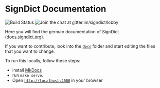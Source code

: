 # SignDict Documentation

![Build Status](https://travis-ci.org/signdict/docs.svg?branch=master)
![Join the chat at gitter.im/signdict/lobby](https://badges.gitter.im/Join%20Chat.svg)

Here you will find the german documentation of SignDict ([docs.signdict.org](http://docs.signdict.org)).

If you want to contribute, look into the [`docs`](docs) folder and start editing
the files that you want to change.

To run this locally, follow these steps:

* install [MkDocs](http://www.mkdocs.org/)
* run `make serve`. 
* Open [`http://localhost:4000`](http://localhost:4000) in your browser
